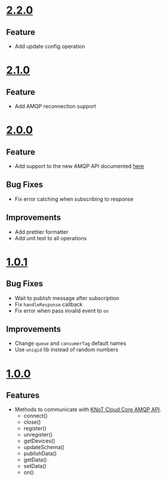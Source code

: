 # [2.2.0](https://github.com/CESARBR/knot-cloud-sdk-js-amqp/compare/v2.1.0...v2.2.0)

## Feature

  - Add update config operation

# [2.1.0](https://github.com/CESARBR/knot-cloud-sdk-js-amqp/compare/v2.0.0...v2.1.0)

## Feature

  - Add AMQP reconnection support

# [2.0.0](https://github.com/CESARBR/knot-cloud-sdk-js-amqp/compare/v1.0.1...v2.0.0)

## Feature

  - Add support to the new AMQP API documented [here](https://github.com/CESARBR/knot-babeltower/blob/master/docs/events.md)

## Bug Fixes

  - Fix error catching when subscribing to response

## Improvements

  - Add prettier formatter
  - Add unit test to all operations

# [1.0.1](https://github.com/CESARBR/knot-cloud-sdk-js-amqp/compare/v1.0.0...v1.0.1)

## Bug Fixes

  - Wait to publish message after subscription
  - Fix `handleResponse` callback
  - Fix error when pass invalid event to `on`

## Improvements

  - Change `queue` and `consumerTag` default names
  - Use `uniqid` lib instead of random numbers

# [1.0.0](https://github.com/CESARBR/knot-cloud-sdk-js-amqp/compare/5770b30...v1.0.0)

## Features

- Methods to communicate with [KNoT Cloud Core AMQP API](https://github.com/CESARBR/knot-fog-connector/blob/master/docs/api/amqp.md).
  - connect()
  - close()
  - register()
  - unregister()
  - getDevices()
  - updateSchema()
  - publishData()
  - getData()
  - setData()
  - on()